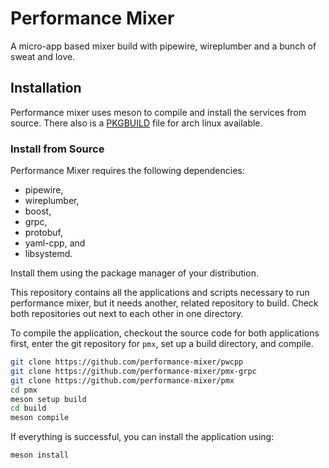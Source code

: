 # Performance Mixer

A micro-app based mixer build with pipewire, wireplumber and a bunch of sweat
and love.

## Installation

Performance mixer uses meson to compile and install the services from source.
There also is a [PKGBUILD](https://github.com/performance-mixer/pmx-git-arch)
file for arch linux available.

### Install from Source

Performance Mixer requires the following dependencies:

- pipewire,
- wireplumber,
- boost,
- grpc,
- protobuf,
- yaml-cpp, and
- libsystemd.

Install them using the package manager of your distribution.

This repository contains all the applications and scripts necessary to run
performance mixer, but it needs another, related repository to build. Check both
repositories out next to each other in one directory.

To compile the application, checkout the source code for both applications first, enter the git
repository for `pmx`, set up a build directory, and compile.

```bash
git clone https://github.com/performance-mixer/pwcpp
git clone https://github.com/performance-mixer/pmx-grpc
git clone https://github.com/performance-mixer/pmx
cd pmx
meson setup build
cd build
meson compile
```

If everything is successful, you can install the application using:

```bash
meson install
```